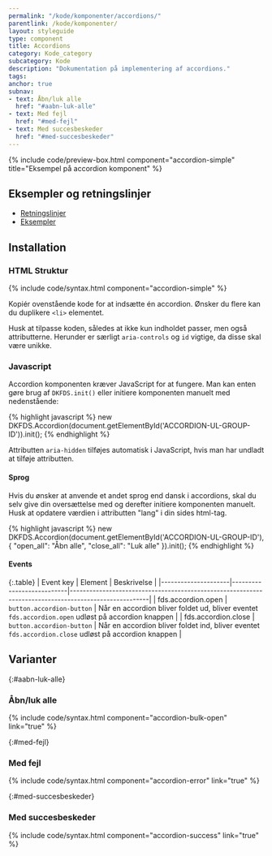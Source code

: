 ```yaml
---
permalink: "/kode/komponenter/accordions/"
parentlink: /kode/komponenter/
layout: styleguide
type: component
title: Accordions
category: Kode_category
subcategory: Kode
description: "Dokumentation på implementering af accordions."
tags: 
anchor: true
subnav:
- text: Åbn/luk alle
  href: "#aabn-luk-alle"
- text: Med fejl
  href: "#med-fejl"
- text: Med succesbeskeder
  href: "#med-succesbeskeder"
---
```


{% include code/preview-box.html component="accordion-simple" title="Eksempel på accordion komponent" %}

## Eksempler og retningslinjer
<ul class="nobullet-list">
    <li><a href="/komponenter/accordions/#retningslinjer">Retningslinjer</a></li>
    <li><a href="/komponenter/accordions/">Eksempler</a></li>
</ul>

## Installation

### HTML Struktur

{% include code/syntax.html component="accordion-simple" %}

Kopiér ovenstående kode for at indsætte én accordion. Ønsker du flere kan du duplikere `<li>` elementet.

Husk at tilpasse koden, således at ikke kun indholdet passer, men også attributterne. Herunder er særligt `aria-controls` og `id` vigtige, da disse skal være unikke. 

### Javascript
Accordion komponenten kræver JavaScript for at fungere. Man kan enten gøre brug af `DKFDS.init()` eller initiere komponenten manuelt med nedenstående:

{% highlight javascript %}
new DKFDS.Accordion(document.getElementById('ACCORDION-UL-GROUP-ID')).init();
{% endhighlight %}

Attributten `aria-hidden` tilføjes automatisk i JavaScript, hvis man har undladt at tilføje attributten.

#### Sprog
Hvis du ønsker at anvende et andet sprog end dansk i accordions, skal du selv give din oversættelse med og derefter initiere komponenten manuelt. Husk at opdatere værdien i attributten "lang" i din sides html-tag.

{% highlight javascript %}
new DKFDS.Accordion(document.getElementById('ACCORDION-UL-GROUP-ID'), {
  "open_all": "Åbn alle", 
  "close_all": "Luk alle" 
}).init();
{% endhighlight %}

#### Events

{:.table}
| Event key           | Element                   | Beskrivelse                                                                                          |
|---------------------|---------------------------|------------------------------------------------------------------------------------------------------|
| fds.accordion.open  | `button.accordion-button` | Når en accordion bliver foldet ud, bliver eventet `fds.accordion.open` udløst på accordion knappen   |
| fds.accordion.close | `button.accordion-button` | Når en accordion bliver foldet ind, bliver eventet `fds.accordion.close` udløst på accordion knappen |

## Varianter

{:#aabn-luk-alle}
### Åbn/luk alle
{% include code/syntax.html component="accordion-bulk-open" link="true" %}

{:#med-fejl}
### Med fejl
{% include code/syntax.html component="accordion-error" link="true" %}

{:#med-succesbeskeder}
### Med succesbeskeder
{% include code/syntax.html component="accordion-success" link="true" %}